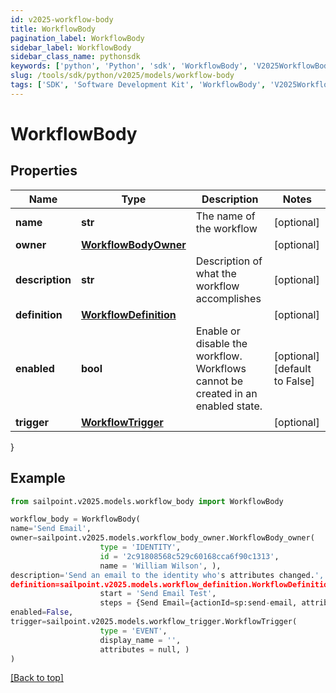 ```yaml
---
id: v2025-workflow-body
title: WorkflowBody
pagination_label: WorkflowBody
sidebar_label: WorkflowBody
sidebar_class_name: pythonsdk
keywords: ['python', 'Python', 'sdk', 'WorkflowBody', 'V2025WorkflowBody'] 
slug: /tools/sdk/python/v2025/models/workflow-body
tags: ['SDK', 'Software Development Kit', 'WorkflowBody', 'V2025WorkflowBody']
---
```


# WorkflowBody


## Properties

Name | Type | Description | Notes
------------ | ------------- | ------------- | -------------
**name** | **str** | The name of the workflow | [optional] 
**owner** | [**WorkflowBodyOwner**](workflow-body-owner) |  | [optional] 
**description** | **str** | Description of what the workflow accomplishes | [optional] 
**definition** | [**WorkflowDefinition**](workflow-definition) |  | [optional] 
**enabled** | **bool** | Enable or disable the workflow.  Workflows cannot be created in an enabled state. | [optional] [default to False]
**trigger** | [**WorkflowTrigger**](workflow-trigger) |  | [optional] 
}

## Example

```python
from sailpoint.v2025.models.workflow_body import WorkflowBody

workflow_body = WorkflowBody(
name='Send Email',
owner=sailpoint.v2025.models.workflow_body_owner.WorkflowBody_owner(
                    type = 'IDENTITY', 
                    id = '2c91808568c529c60168cca6f90c1313', 
                    name = 'William Wilson', ),
description='Send an email to the identity who's attributes changed.',
definition=sailpoint.v2025.models.workflow_definition.WorkflowDefinition(
                    start = 'Send Email Test', 
                    steps = {Send Email={actionId=sp:send-email, attributes={body=This is a test, from=sailpoint@sailpoint.com, recipientId.$=$.identity.id, subject=test}, nextStep=success, selectResult=null, type=ACTION}, success={type=success}}, ),
enabled=False,
trigger=sailpoint.v2025.models.workflow_trigger.WorkflowTrigger(
                    type = 'EVENT', 
                    display_name = '', 
                    attributes = null, )
)

```
[[Back to top]](#) 

